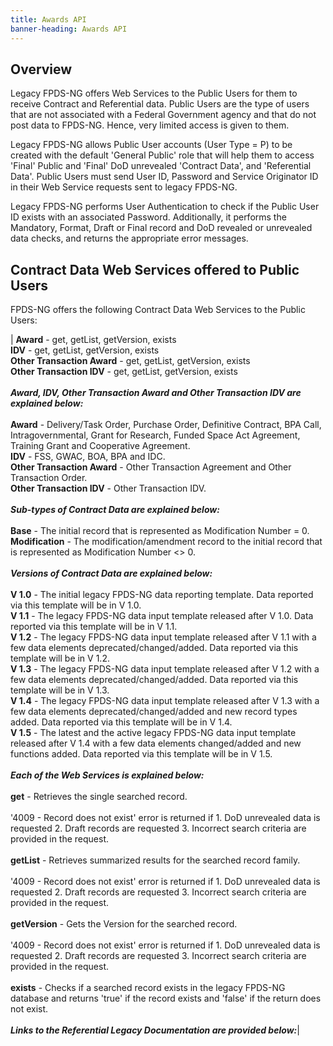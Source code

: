 ```yaml
---
title: Awards API
banner-heading: Awards API
---
```


<link rel="stylesheet" type="text/css" href="../../assets/swaggerui-dist/swagger-ui.css" >


## Overview
Legacy FPDS-NG offers Web Services to the Public Users for them to receive Contract and Referential data. Public Users are the type of users that are not associated with a Federal Government agency and that do not post data to FPDS-NG. Hence, very limited access is given to them.

Legacy FPDS-NG allows Public User accounts (User Type = P) to be created with the default 'General Public' role that will help them to access 'Final' Public and 'Final' DoD unrevealed 'Contract Data', and 'Referential Data'. Public Users must send User ID, Password and Service Originator ID in their Web Service requests sent to legacy FPDS-NG.

Legacy FPDS-NG performs User Authentication to check if the Public User ID exists with an associated Password. Additionally, it performs the Mandatory, Format, Draft or Final record and DoD revealed or unrevealed data checks, and returns the appropriate error messages.

## Contract Data Web Services offered to Public Users
FPDS-NG offers the following Contract Data Web Services to the Public Users:

| **Award** - get, getList, getVersion, exists<br/>**IDV** - get, getList, getVersion, exists<br />**Other Transaction Award** - get, getList, getVersion, exists<br />**Other Transaction IDV** - get, getList, getVersion, exists<br/><br/><i>**Award, IDV, Other Transaction Award and Other Transaction IDV are explained below:**</i><br/><br/>**Award** - Delivery/Task Order, Purchase Order, Definitive Contract, BPA Call, Intragovernmental, Grant for Research, Funded Space Act Agreement, Training Grant and Cooperative Agreement.<br/>**IDV** - FSS, GWAC, BOA, BPA and IDC.<br/>**Other Transaction Award** - Other Transaction Agreement and Other Transaction Order.<br/>**Other Transaction IDV** - Other Transaction IDV.<br/><br/><i>**Sub-types of Contract Data are explained below:**</i><br/><br/>**Base** - The initial record that is represented as Modification Number = 0.<br/>**Modification** - The modification/amendment record to the initial record that is represented as Modification Number <> 0.<br/><br/><i>**Versions of Contract Data are explained below:**</i><br/><br/>**V 1.0** - The initial legacy FPDS-NG data reporting template. Data reported via this template will be in V 1.0. <br/>**V 1.1** - The legacy FPDS-NG data input template released after V 1.0. Data reported via this template will be in V 1.1.<br/>**V 1.2** - The legacy FPDS-NG data input template released after V 1.1 with a few data elements deprecated/changed/added. Data reported via this template will be in V 1.2.<br/>**V 1.3** - The legacy FPDS-NG data input template released after V 1.2 with a few data elements deprecated/changed/added. Data reported via this template will be in V 1.3.<br/>**V 1.4** - The legacy FPDS-NG data input template released after V 1.3 with a few data elements deprecated/changed/added and new record types added. Data reported via this template will be in V 1.4.<br/>**V 1.5** - The latest and the active legacy FPDS-NG data input template released after V 1.4 with a few data elements changed/added and new functions added. Data reported via this template will be in V 1.5.<br/><br/><i>**Each of the Web Services is explained below:**</i><br/><br/>**get** - Retrieves the single searched record.<br/><br/>'4009 - Record does not exist' error is returned if 1. DoD unrevealed data is requested 2. Draft records are requested 3. Incorrect search criteria are provided in the request.<br/><br/>**getList** - Retrieves summarized results for the searched record family.<br/><br/>'4009 - Record does not exist' error is returned if 1. DoD unrevealed data is requested 2. Draft records are requested 3. Incorrect search criteria are provided in the request.<br/><br/>**getVersion** - Gets the Version for the searched record.<br/><br/>'4009 - Record does not exist' error is returned if 1. DoD unrevealed data is requested 2. Draft records are requested 3. Incorrect search criteria are provided in the request.<br/><br/>**exists** - Checks if a searched record exists in the legacy FPDS-NG database and returns 'true' if the record exists and 'false' if the return does not exist.<br/><br/><i>**Links to the Referential Legacy Documentation are provided below:**</i>|
